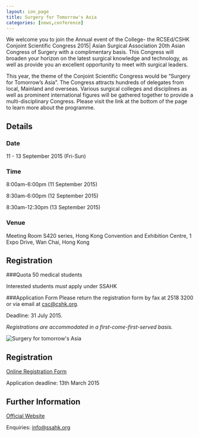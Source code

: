 ```yaml
---
layout: ion_page
title: Surgery for Tomorrow's Asia
categories: [news,conference]
---
```

We welcome you to join the Annual event of the College- the RCSEd/CSHK Conjoint Scientific Congress 2015| Asian Surgical Association 20th Asian Congress of Surgery with a complimentary basis. This Congress will broaden your horizon on the latest surgical knowledge and technology, as well as provide you an excellent opportunity to meet with surgical leaders.

This year, the theme of the Conjoint Scientific Congress would be “Surgery for Tomorrow’s Asia”. The Congress attracts hundreds of delegates from local, Mainland and overseas. Various surgical colleges and disciplines as well as prominent international figures will be gathered together to provide a multi-disciplinary Congress. Please visit the link at the bottom of the page to learn more about the programme.

## Details

### Date
11 - 13 September 2015 (Fri-Sun)

### Time
8:00am-6:00pm (11 September 2015)

8:30am-6:00pm (12 September 2015)

8:30am-12:30pm (13 September 2015)

### Venue
Meeting Room S420 series, Hong Kong Convention and Exhibition Centre, 1 Expo Drive, Wan Chai, Hong Kong


## Registration
###Quota
50 medical students

Interested students _must_ apply under SSAHK

###Application Form
Please return the registration form by fax at 2518 3200 or via email at csc@cshk.org.

Deadline: 31 July 2015.

_Registrations are accommodated in a first-come-first-served basis._

![Surgery for tomorrow's Asia](http://www.cshk.org/csc2015/images/poster_large.jpg)

## Registration

[Online Registration Form](https://docs.google.com/forms/d/12UPS4_Mv7boztqcRQIjJVZO2gIVRF-5ZECNUAcL52Kc/viewform)

Application deadline: 13th March 2015

## Further Information

[Official Website](http://www.cshk.org/csc2015/)

Enquiries: [info@ssahk.org](mailto:info@ssahk.org)